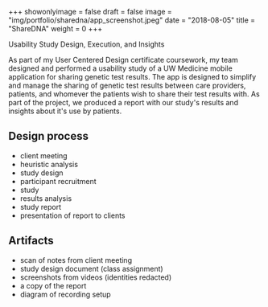+++
showonlyimage = false
draft = false
image = "img/portfolio/sharedna/app_screenshot.jpeg"
date = "2018-08-05"
title = "ShareDNA"
weight = 0
+++

Usability Study Design, Execution, and Insights

<!--more-->
As part of my User Centered Design certificate coursework, my team designed and performed a usability study of a UW Medicine mobile application for sharing genetic test results. The app is designed to simplify and manage the sharing of genetic test results between care providers, patients, and whomever the patients wish to share their test results with. As part of the project, we produced a report with our study's results and insights about it's use by patients.

## Design process

- client meeting
- heuristic analysis
- study design
- participant recruitment
- study
- results analysis
- study report
- presentation of report to clients

## Artifacts

- scan of notes from client meeting
- study design document (class assignment)
- screenshots from videos (identities redacted)
- a copy of the report
- diagram of recording setup

